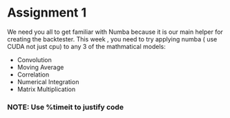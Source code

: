 # Assignment 1

We need you all to get familiar with Numba because it is our main helper for creating the backtester. This week , you need to try applying numba ( use CUDA not just cpu) to any 3 of the mathmatical models:

- Convolution
- Moving Average
- Correlation
- Numerical Integration
- Matrix Multiplication

### NOTE: Use %timeit to justify code
